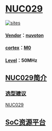﻿# [NUC029](https://github.com/sochub/NUC029)

[![sites](http://182.61.61.133/link/resources/SoC.png)](https://stop.stops.top) 

#### [Vendor](https://github.com/sochub/Vendor)：[nuvoton](https://github.com/sochub/nuvoton)
#### [cortex](https://github.com/sochub/cortex)：[M0](https://github.com/sochub/CM0)
#### [Level](https://github.com/sochub/Level)：50MHz 

## [NUC029简介](https://github.com/sochub/NUC029/wiki)



### [选型建议](https://github.com/sochub)

[NUC029](https://github.com/sochub/NUC029) 

##  [SoC资源平台](http://www.qitas.cn)
